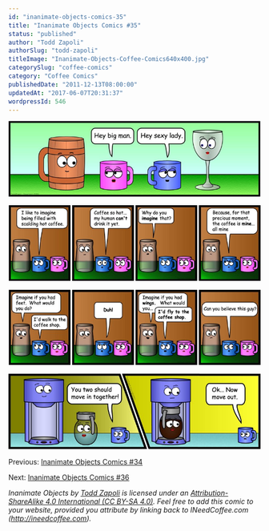 ```yaml
---
id: "inanimate-objects-comics-35"
title: "Inanimate Objects Comics #35"
status: "published"
author: "Todd Zapoli"
authorSlug: "todd-zapoli"
titleImage: "Inanimate-Objects-Coffee-Comics640x400.jpg"
categorySlug: "coffee-comics"
category: "Coffee Comics"
publishedDate: "2011-12-13T08:00:00"
updatedAt: "2017-06-07T20:31:37"
wordpressId: 546
---
```


![](comic-hey-big-man.jpg)

![](comic-imagine-p11.jpg)

![](comic-imagine-p2.jpg)

![](comic-move-out.jpg)

Previous: [Inanimate Objects Comics #34](http://ineedcoffee.com/inanimate-objects-comics-34/)

Next: [Inanimate Objects Comics #36](http://ineedcoffee.com/inanimate-objects-comics-36/)

*Inanimate Objects by [Todd Zapoli](http://ineedcoffee.com/) is licensed under an [Attribution-ShareAlike 4.0 International (CC BY-SA 4.0)](https://creativecommons.org/licenses/by-sa/4.0/). Feel free to add this comic to your website, provided you attribute by linking back to INeedCoffee.com (http://ineedcoffee.com).*